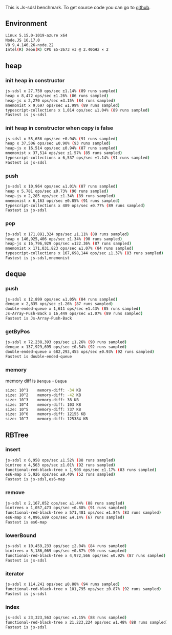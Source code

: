 This is Js-sdsl benchmark. To get source code you can go to [github](https://github.com/js-sdsl/benchmark).

## Environment

```bash
Linux 5.15.0-1019-azure x64
Node.JS 16.17.0
V8 9.4.146.26-node.22
Intel(R) Xeon(R) CPU E5-2673 v3 @ 2.40GHz × 2
```

## heap

### init heap in constructor

```bash
js-sdsl x 27,750 ops/sec ±1.14% (89 runs sampled)
heap x 8,472 ops/sec ±1.26% (86 runs sampled)
heap-js x 2,270 ops/sec ±3.15% (84 runs sampled)
mnemonist x 9,697 ops/sec ±1.99% (89 runs sampled)
typescript-collections x 1,014 ops/sec ±1.04% (89 runs sampled)
Fastest is js-sdsl
```

### init heap in constructor when copy is false

```bash
js-sdsl x 55,656 ops/sec ±0.94% (91 runs sampled)
heap x 37,506 ops/sec ±0.90% (93 runs sampled)
heap-js x 16,514 ops/sec ±0.94% (87 runs sampled)
mnemonist x 37,514 ops/sec ±1.57% (85 runs sampled)
typescript-collections x 6,537 ops/sec ±1.14% (91 runs sampled)
Fastest is js-sdsl
```

### push

```bash
js-sdsl x 10,964 ops/sec ±1.01% (87 runs sampled)
heap x 5,781 ops/sec ±0.73% (90 runs sampled)
heap-js x 2,285 ops/sec ±1.34% (89 runs sampled)
mnemonist x 6,163 ops/sec ±0.85% (91 runs sampled)
typescript-collections x 489 ops/sec ±0.77% (89 runs sampled)
Fastest is js-sdsl
```

### pop

```bash
js-sdsl x 171,891,324 ops/sec ±1.11% (88 runs sampled)
heap x 146,925,406 ops/sec ±1.34% (90 runs sampled)
heap-js x 16,796,929 ops/sec ±122.36% (87 runs sampled)
mnemonist x 171,031,823 ops/sec ±1.07% (84 runs sampled)
typescript-collections x 167,698,144 ops/sec ±1.37% (83 runs sampled)
Fastest is js-sdsl,mnemonist
```

## deque

### push

```bash
js-sdsl x 12,899 ops/sec ±1.05% (84 runs sampled)
denque x 2,835 ops/sec ±1.26% (87 runs sampled)
double-ended-queue x 1,611 ops/sec ±1.43% (85 runs sampled)
Js-Array-Push-Back x 16,449 ops/sec ±1.07% (89 runs sampled)
Fastest is Js-Array-Push-Back
```

### getByPos

```bash
js-sdsl x 72,238,393 ops/sec ±1.26% (90 runs sampled)
denque x 137,929,695 ops/sec ±0.54% (92 runs sampled)
double-ended-queue x 682,293,455 ops/sec ±0.93% (92 runs sampled)
Fastest is double-ended-queue
```

### memory

memory diff is `Denque` - `Deque`

```bash
size: 10^1    memory-diff: -34 KB
size: 10^2    memory-diff: -42 KB
size: 10^3    memory-diff: 38 KB
size: 10^4    memory-diff: 103 KB
size: 10^5    memory-diff: 737 KB
size: 10^6    memory-diff: 12155 KB
size: 10^7    memory-diff: 125384 KB
```

## RBTree

### insert

```bash
js-sdsl x 6,958 ops/sec ±1.52% (88 runs sampled)
bintree x 4,563 ops/sec ±1.01% (92 runs sampled)
functional-red-black-tree x 1,908 ops/sec ±1.17% (83 runs sampled)
es6-map x 5,926 ops/sec ±9.40% (52 runs sampled)
Fastest is js-sdsl,es6-map
```

### remove

```bash
js-sdsl x 2,167,052 ops/sec ±1.44% (88 runs sampled)
bintrees x 1,057,473 ops/sec ±0.88% (91 runs sampled)
functional-red-black-tree x 571,481 ops/sec ±1.84% (83 runs sampled)
es6-map x 4,096,689 ops/sec ±4.14% (67 runs sampled)
Fastest is es6-map
```

### lowerBound

```bash
js-sdsl x 10,459,233 ops/sec ±2.04% (84 runs sampled)
bintrees x 5,186,069 ops/sec ±0.87% (90 runs sampled)
functional-red-black-tree x 4,972,566 ops/sec ±0.92% (87 runs sampled)
Fastest is js-sdsl
```

### iterator

```bash
js-sdsl x 114,241 ops/sec ±0.88% (94 runs sampled)
functional-red-black-tree x 101,795 ops/sec ±0.87% (92 runs sampled)
Fastest is js-sdsl
```

### index

```bash
js-sdsl x 23,323,563 ops/sec ±1.15% (88 runs sampled)
functional-red-black-tree x 21,223,224 ops/sec ±1.48% (88 runs sampled)
Fastest is js-sdsl
```
